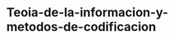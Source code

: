 Teoia-de-la-informacion-y-metodos-de-codificacion
=================================================

